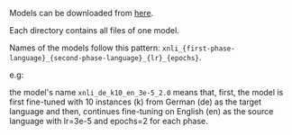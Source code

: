 Models can be downloaded from [here](https://drive.google.com/drive/folders/1QkOgxTg4XkNd_qaE7gSZ_NUoeuT3DpNc?usp=sharing).

Each directory contains all files of one model.


Names of the models follow this pattern:
`xnli_{first-phase-language}_{second-phase-language}_{lr}_{epochs}`.


e.g:

the model's name `xnli_de_k10_en_3e-5_2.0` means that, first, the model is first fine-tuned with 10 instances (k) from German (de) as the target language and then, continues fine-tuning on English (en) as the source language with lr=3e-5 and epochs=2 for each phase.
